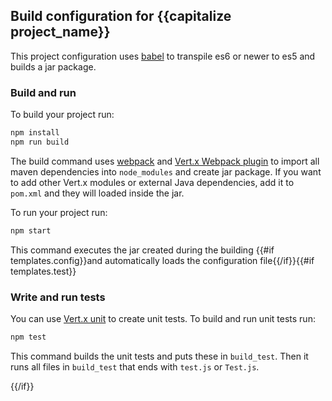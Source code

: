 ## Build configuration for {{capitalize project_name}}

This project configuration uses [babel](babeljs.io) to transpile es6 or newer to es5 and builds a jar package.

### Build and run
To build your project run:

```bash
npm install
npm run build
```

The build command uses [webpack](https://webpack.js.org/) and [Vert.x Webpack plugin](https://github.com/pmlopes/webpack-vertx-plugin) to import all maven dependencies into `node_modules` and create jar package. If you want to add other Vert.x modules or external Java dependencies, add it to `pom.xml` and they will loaded inside the jar.

To run your project run:

```bash
npm start
```

This command executes the jar created during the building {{#if templates.config}}and automatically loads the configuration file{{/if}}{{#if templates.test}}

### Write and run tests
You can use [Vert.x unit](http://vertx.io/docs/vertx-unit/js/) to create unit tests. To build and run unit tests run:

```bash
npm test
```

This command builds the unit tests and puts these in `build_test`. Then it runs all files in `build_test` that ends with `test.js` or `Test.js`.

{{/if}}